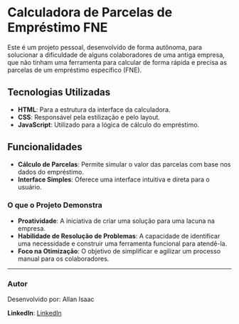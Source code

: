 # Calculadora de Parcelas de Empréstimo FNE

Este é um projeto pessoal, desenvolvido de forma autônoma, para solucionar a dificuldade de alguns colaboradores de uma antiga empresa, que não tinham uma ferramenta para calcular de forma rápida e precisa as parcelas de um empréstimo específico (FNE).

## Tecnologias Utilizadas

* **HTML**: Para a estrutura da interface da calculadora.
* **CSS**: Responsável pela estilização e pelo layout.
* **JavaScript**: Utilizado para a lógica de cálculo do empréstimo.

## Funcionalidades

* **Cálculo de Parcelas**: Permite simular o valor das parcelas com base nos dados do empréstimo.
* **Interface Simples**: Oferece uma interface intuitiva e direta para o usuário.

### O que o Projeto Demonstra

* **Proatividade**: A iniciativa de criar uma solução para uma lacuna na empresa.
* **Habilidade de Resolução de Problemas**: A capacidade de identificar uma necessidade e construir uma ferramenta funcional para atendê-la.
* **Foco na Otimização**: O objetivo de simplificar e agilizar um processo manual para os colaboradores.

---

### Autor

Desenvolvido por: Allan Isaac

**LinkedIn**: [LinkedIn](https://www.linkedin.com/in/allanisaac-dev/)
